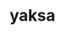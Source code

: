 ---
title: "yaksa"
layout: cache
categories: [package, develop]
meta: {"compilers": ["apple-clang@16.0.0", "gcc@11.4.0", "gcc@12.3.0", "gcc@12.4.0", "gcc@7.3.1", "gcc@7.5.0", "gcc@9.4.0"], "num_specs": 187, "num_specs_by_stack": {"aws-isc": 1, "aws-isc-aarch64": 1, "aws-pcluster-neoverse_v1": 11, "build_systems": 11, "e4s": 50, "e4s-neoverse-v2": 40, "e4s-neoverse_v1": 10, "e4s-power": 4, "e4s-rocm-external": 20, "hep": 30, "ml-darwin-aarch64-mps": 18, "root": 187, "tutorial": 21}, "oss": ["amzn2", "sequoia", "ubuntu18.04", "ubuntu20.04", "ubuntu22.04"], "platforms": ["darwin", "linux"], "stacks": ["aws-isc", "aws-isc-aarch64", "aws-pcluster-neoverse_v1", "build_systems", "e4s", "e4s-neoverse-v2", "e4s-neoverse_v1", "e4s-power", "e4s-rocm-external", "hep", "ml-darwin-aarch64-mps", "root", "tutorial"], "targets": ["aarch64", "neoverse_v1", "neoverse_v2", "ppc64le", "x86_64_v3"], "versions": ["0.3"]}
spec_details: [{"compiler": "gcc@11.4.0", "hash": "23xoz2rzngoyaoqnwglyh5alppqa7hkn", "os": "ubuntu22.04", "platform": "linux", "size": "-", "stacks": ["e4s-neoverse-v2", "root"], "target": "neoverse_v2", "variants": ["build_system=autotools", "~cuda", "~level_zero", "~rocm"], "versions": ["0.3"]}, {"compiler": "gcc@11.4.0", "hash": "25gwig2qhi4aedphosps5oh33t44kjfa", "os": "ubuntu22.04", "platform": "linux", "size": "-", "stacks": ["hep", "root"], "target": "x86_64_v3", "variants": ["build_system=autotools", "~cuda", "~level_zero", "~rocm"], "versions": ["0.3"]}, {"compiler": "gcc@11.4.0", "hash": "2a4dlp7rzvclhi3zwxt2np6bjj6vgzdl", "os": "ubuntu22.04", "platform": "linux", "size": "-", "stacks": ["e4s", "root"], "target": "x86_64_v3", "variants": ["build_system=autotools", "~cuda", "~level_zero", "~rocm"], "versions": ["0.3"]}, {"compiler": "gcc@11.4.0", "hash": "2ds77cagdbln43sjdoor47373jy5nsly", "os": "ubuntu22.04", "platform": "linux", "size": "-", "stacks": ["hep", "root"], "target": "x86_64_v3", "variants": ["build_system=autotools", "~cuda", "~level_zero", "~rocm"], "versions": ["0.3"]}, {"compiler": "gcc@11.4.0", "hash": "2wjqqy5uxh4mo77c4tfgx6ac5ikeonou", "os": "ubuntu22.04", "platform": "linux", "size": "-", "stacks": ["e4s", "root"], "target": "x86_64_v3", "variants": ["build_system=autotools", "~cuda", "~level_zero", "~rocm"], "versions": ["0.3"]}, {"compiler": "gcc@12.3.0", "hash": "2xbpy47u4z24xzjwlyqrpj5zfkoy2da4", "os": "ubuntu22.04", "platform": "linux", "size": "-", "stacks": ["root", "tutorial"], "target": "x86_64_v3", "variants": ["build_system=autotools", "~cuda", "~level_zero", "~rocm"], "versions": ["0.3"]}, {"compiler": "gcc@11.4.0", "hash": "37e3zxclxefjgv2tpejoxeiwnczpwmpu", "os": "ubuntu22.04", "platform": "linux", "size": "-", "stacks": ["e4s", "root"], "target": "x86_64_v3", "variants": ["build_system=autotools", "~cuda", "~level_zero", "~rocm"], "versions": ["0.3"]}, {"compiler": "gcc@11.4.0", "hash": "3a4pswyrwtg56oisldh3aq7tgzdrrdc6", "os": "ubuntu22.04", "platform": "linux", "size": "-", "stacks": ["e4s-neoverse-v2", "root"], "target": "neoverse_v2", "variants": ["build_system=autotools", "~cuda", "~level_zero", "~rocm"], "versions": ["0.3"]}, {"compiler": "gcc@11.4.0", "hash": "3gndxxrzrhh22r4r24husg7jnhcdeaim", "os": "ubuntu22.04", "platform": "linux", "size": "-", "stacks": ["e4s-neoverse-v2", "root"], "target": "neoverse_v2", "variants": ["build_system=autotools", "~cuda", "~level_zero", "~rocm"], "versions": ["0.3"]}, {"compiler": "gcc@12.3.0", "hash": "3l3y4z7idhakdzjid74a2kd777k42qh3", "os": "ubuntu22.04", "platform": "linux", "size": "-", "stacks": ["root", "tutorial"], "target": "x86_64_v3", "variants": ["build_system=autotools", "~cuda", "~level_zero", "~rocm"], "versions": ["0.3"]}, {"compiler": "gcc@11.4.0", "hash": "432n7dciikac4rrlnr6hxcmxueypukaj", "os": "ubuntu22.04", "platform": "linux", "size": "-", "stacks": ["e4s", "root"], "target": "x86_64_v3", "variants": ["build_system=autotools", "~cuda", "~level_zero", "~rocm"], "versions": ["0.3"]}, {"compiler": "gcc@11.4.0", "hash": "4aupnrp77bfqjd22ktxmhw57jgezjqv6", "os": "ubuntu22.04", "platform": "linux", "size": "-", "stacks": ["e4s", "root"], "target": "x86_64_v3", "variants": ["build_system=autotools", "~cuda", "~level_zero", "~rocm"], "versions": ["0.3"]}, {"compiler": "gcc@11.4.0", "hash": "4b5xlx2aavbbmy2ccd73gkhgd2zegail", "os": "ubuntu22.04", "platform": "linux", "size": "-", "stacks": ["e4s", "e4s-rocm-external", "root"], "target": "x86_64_v3", "variants": ["build_system=autotools", "~cuda", "~level_zero", "~rocm"], "versions": ["0.3"]}, {"compiler": "gcc@11.4.0", "hash": "4cmfif3krk65je7cczkqeybvbilgc5zu", "os": "ubuntu22.04", "platform": "linux", "size": "-", "stacks": ["e4s-neoverse_v1", "root"], "target": "neoverse_v1", "variants": ["build_system=autotools", "~cuda", "~level_zero", "~rocm"], "versions": ["0.3"]}, {"compiler": "gcc@11.4.0", "hash": "4evagf5xem4ljrs7ftbjp7ee7y5jxf3h", "os": "ubuntu22.04", "platform": "linux", "size": "-", "stacks": ["hep", "root"], "target": "x86_64_v3", "variants": ["build_system=autotools", "~cuda", "~level_zero", "~rocm"], "versions": ["0.3"]}, {"compiler": "gcc@12.3.0", "hash": "4hltqyqbbhzwykpxrpvs2h2i2vtmhn24", "os": "ubuntu22.04", "platform": "linux", "size": "-", "stacks": ["root", "tutorial"], "target": "x86_64_v3", "variants": ["build_system=autotools", "~cuda", "~level_zero", "~rocm"], "versions": ["0.3"]}, {"compiler": "gcc@11.4.0", "hash": "4l6hcpnritu7gnykcaaxbv6swvrmcdlr", "os": "ubuntu22.04", "platform": "linux", "size": "-", "stacks": ["hep", "root"], "target": "x86_64_v3", "variants": ["build_system=autotools", "~cuda", "~level_zero", "~rocm"], "versions": ["0.3"]}, {"compiler": "gcc@9.4.0", "hash": "4l7lj6sr3gs36uh5sxmvj2ycflhixe57", "os": "ubuntu20.04", "platform": "linux", "size": "-", "stacks": ["e4s-power", "root"], "target": "ppc64le", "variants": ["build_system=autotools", "~cuda", "~level_zero", "~rocm"], "versions": ["0.3"]}, {"compiler": "gcc@9.4.0", "hash": "5e6vo6dgds5ycvezsbvpnwew5p7ryesv", "os": "ubuntu20.04", "platform": "linux", "size": "-", "stacks": ["e4s-power", "root"], "target": "ppc64le", "variants": ["build_system=autotools", "~cuda", "~level_zero", "~rocm"], "versions": ["0.3"]}, {"compiler": "apple-clang@16.0.0", "hash": "5iauaiqep7rkk7nggzt4mqnx5cf4oue6", "os": "sequoia", "platform": "darwin", "size": "-", "stacks": ["ml-darwin-aarch64-mps", "root"], "target": "aarch64", "variants": ["build_system=autotools", "~cuda", "~level_zero", "~rocm"], "versions": ["0.3"]}, {"compiler": "gcc@11.4.0", "hash": "5oimtawb5mgxumoitkfeyuskfjj6kel6", "os": "ubuntu22.04", "platform": "linux", "size": "-", "stacks": ["hep", "root"], "target": "x86_64_v3", "variants": ["build_system=autotools", "~cuda", "~level_zero", "~rocm"], "versions": ["0.3"]}, {"compiler": "gcc@11.4.0", "hash": "5tjbaszf52ealxu3sklxxgvqmerpk3j4", "os": "ubuntu22.04", "platform": "linux", "size": "-", "stacks": ["e4s-neoverse-v2", "root"], "target": "neoverse_v2", "variants": ["build_system=autotools", "~cuda", "~level_zero", "~rocm"], "versions": ["0.3"]}, {"compiler": "gcc@11.4.0", "hash": "5uits2uc44vyjo7x6fsklafqoifxhwtp", "os": "ubuntu22.04", "platform": "linux", "size": "-", "stacks": ["e4s", "root"], "target": "x86_64_v3", "variants": ["build_system=autotools", "~cuda", "~level_zero", "~rocm"], "versions": ["0.3"]}, {"compiler": "gcc@11.4.0", "hash": "5z3bflcy52ywe4i2in6vbu7qnugyizja", "os": "ubuntu22.04", "platform": "linux", "size": "-", "stacks": ["e4s", "e4s-rocm-external", "root"], "target": "x86_64_v3", "variants": ["build_system=autotools", "~cuda", "~level_zero", "~rocm"], "versions": ["0.3"]}, {"compiler": "gcc@11.4.0", "hash": "673nwf2nrjqv3nloljolmikdqqn56jfb", "os": "ubuntu22.04", "platform": "linux", "size": "-", "stacks": ["hep", "root"], "target": "x86_64_v3", "variants": ["build_system=autotools", "~cuda", "~level_zero", "~rocm"], "versions": ["0.3"]}, {"compiler": "gcc@11.4.0", "hash": "6k6jyvid2rqfl7xd3a5szzrljksygohm", "os": "ubuntu22.04", "platform": "linux", "size": "-", "stacks": ["e4s", "root"], "target": "x86_64_v3", "variants": ["build_system=autotools", "~cuda", "~level_zero", "~rocm"], "versions": ["0.3"]}, {"compiler": "apple-clang@16.0.0", "hash": "6ktw6hrvsx2tnm4mgcloxfhvdvybkfdv", "os": "sequoia", "platform": "darwin", "size": "-", "stacks": ["ml-darwin-aarch64-mps", "root"], "target": "aarch64", "variants": ["build_system=autotools", "~cuda", "~level_zero", "~rocm"], "versions": ["0.3"]}, {"compiler": "gcc@11.4.0", "hash": "6mwz7splq747myi5oplly3xegvrz52am", "os": "ubuntu22.04", "platform": "linux", "size": "-", "stacks": ["hep", "root"], "target": "x86_64_v3", "variants": ["build_system=autotools", "~cuda", "~level_zero", "~rocm"], "versions": ["0.3"]}, {"compiler": "gcc@11.4.0", "hash": "6zx3i6nz7m37yi6qgaww4zlsonbwttno", "os": "ubuntu22.04", "platform": "linux", "size": "-", "stacks": ["e4s-neoverse-v2", "root"], "target": "neoverse_v2", "variants": ["build_system=autotools", "~cuda", "~level_zero", "~rocm"], "versions": ["0.3"]}, {"compiler": "gcc@11.4.0", "hash": "7cxtxbppw3n3ukwwhzyqco6es3mbrsiz", "os": "ubuntu22.04", "platform": "linux", "size": "-", "stacks": ["e4s", "e4s-rocm-external", "root", "tutorial"], "target": "x86_64_v3", "variants": ["build_system=autotools", "~cuda", "~level_zero", "~rocm"], "versions": ["0.3"]}, {"compiler": "gcc@7.5.0", "hash": "7kvhzzgr2nhxpxldgms5hidcy2vzg75o", "os": "ubuntu18.04", "platform": "linux", "size": "-", "stacks": ["build_systems", "root"], "target": "x86_64_v3", "variants": ["build_system=autotools", "~cuda", "~level_zero", "~rocm"], "versions": ["0.3"]}, {"compiler": "gcc@11.4.0", "hash": "7lm6asrhy5v2ym3fum6i5pbbqyzmp2vd", "os": "ubuntu22.04", "platform": "linux", "size": "-", "stacks": ["e4s", "root"], "target": "x86_64_v3", "variants": ["build_system=autotools", "~cuda", "~level_zero", "~rocm"], "versions": ["0.3"]}, {"compiler": "gcc@11.4.0", "hash": "7qqigl76q5xfeewaag3rrzg32w45jhjn", "os": "ubuntu22.04", "platform": "linux", "size": "-", "stacks": ["e4s", "root"], "target": "x86_64_v3", "variants": ["build_system=autotools", "~cuda", "~level_zero", "~rocm"], "versions": ["0.3"]}, {"compiler": "gcc@11.4.0", "hash": "7rwkuphb7d72mpgjjzawok6h4xqntyly", "os": "ubuntu22.04", "platform": "linux", "size": "-", "stacks": ["e4s-neoverse-v2", "root"], "target": "neoverse_v2", "variants": ["build_system=autotools", "~cuda", "~level_zero", "~rocm"], "versions": ["0.3"]}, {"compiler": "gcc@7.5.0", "hash": "7ubktfifeh45fx4ejhaare5xyz6brzf7", "os": "ubuntu18.04", "platform": "linux", "size": "-", "stacks": ["build_systems", "root"], "target": "x86_64_v3", "variants": ["build_system=autotools", "~cuda", "~level_zero", "~rocm"], "versions": ["0.3"]}, {"compiler": "gcc@11.4.0", "hash": "7z7dabse22zbjxftqbxu4c2diqq6blbf", "os": "ubuntu22.04", "platform": "linux", "size": "-", "stacks": ["hep", "root"], "target": "x86_64_v3", "variants": ["build_system=autotools", "~cuda", "~level_zero", "~rocm"], "versions": ["0.3"]}, {"compiler": "gcc@11.4.0", "hash": "a5aaljzkawozct4vobfnf6zq7m7cu46i", "os": "ubuntu22.04", "platform": "linux", "size": "-", "stacks": ["e4s", "root"], "target": "x86_64_v3", "variants": ["build_system=autotools", "~cuda", "~level_zero", "~rocm"], "versions": ["0.3"]}, {"compiler": "gcc@11.4.0", "hash": "abtuqiycl24ir33vtewkdiulkynxor5i", "os": "ubuntu22.04", "platform": "linux", "size": "-", "stacks": ["hep", "root"], "target": "x86_64_v3", "variants": ["build_system=autotools", "~cuda", "~level_zero", "~rocm"], "versions": ["0.3"]}, {"compiler": "apple-clang@16.0.0", "hash": "aekkpyo6cte5nisfijuil5iaefusn2qa", "os": "sequoia", "platform": "darwin", "size": "-", "stacks": ["ml-darwin-aarch64-mps", "root"], "target": "aarch64", "variants": ["build_system=autotools", "~cuda", "~level_zero", "~rocm"], "versions": ["0.3"]}, {"compiler": "gcc@11.4.0", "hash": "anbzzmypkmgbhihtcxebealixzdp6rio", "os": "ubuntu22.04", "platform": "linux", "size": "-", "stacks": ["e4s", "root"], "target": "x86_64_v3", "variants": ["build_system=autotools", "~cuda", "~level_zero", "~rocm"], "versions": ["0.3"]}, {"compiler": "gcc@11.4.0", "hash": "bd6oz7lxxnkxp7vqvmsezucwku36vzha", "os": "ubuntu22.04", "platform": "linux", "size": "-", "stacks": ["hep", "root"], "target": "x86_64_v3", "variants": ["build_system=autotools", "~cuda", "~level_zero", "~rocm"], "versions": ["0.3"]}, {"compiler": "gcc@7.5.0", "hash": "biowh6vi4qjmgcp3ablkjoxsfgx353aq", "os": "ubuntu18.04", "platform": "linux", "size": "-", "stacks": ["build_systems", "root"], "target": "x86_64_v3", "variants": ["build_system=autotools", "~cuda", "~level_zero", "~rocm"], "versions": ["0.3"]}, {"compiler": "gcc@11.4.0", "hash": "bisncmrkh2nqpo6fxzdubvudd3foyrpo", "os": "ubuntu22.04", "platform": "linux", "size": "-", "stacks": ["e4s", "e4s-rocm-external", "root", "tutorial"], "target": "x86_64_v3", "variants": ["build_system=autotools", "~cuda", "~level_zero", "~rocm"], "versions": ["0.3"]}, {"compiler": "gcc@11.4.0", "hash": "bkqb7kvqwoyiqfk6cwu6zxmjc44kaypf", "os": "ubuntu22.04", "platform": "linux", "size": "-", "stacks": ["e4s", "root"], "target": "x86_64_v3", "variants": ["build_system=autotools", "~cuda", "~level_zero", "~rocm"], "versions": ["0.3"]}, {"compiler": "gcc@11.4.0", "hash": "c57yn4h57b4dttlfojmazn5rc5vbxd7m", "os": "ubuntu22.04", "platform": "linux", "size": "-", "stacks": ["e4s", "root"], "target": "x86_64_v3", "variants": ["build_system=autotools", "~cuda", "~level_zero", "~rocm"], "versions": ["0.3"]}, {"compiler": "gcc@11.4.0", "hash": "cemn6ktrm3rwyqkduw6nlgcoe3q2idfh", "os": "ubuntu22.04", "platform": "linux", "size": "-", "stacks": ["e4s-neoverse-v2", "root"], "target": "neoverse_v2", "variants": ["build_system=autotools", "~cuda", "~level_zero", "~rocm"], "versions": ["0.3"]}, {"compiler": "gcc@9.4.0", "hash": "ckz7dulj7cywvxuixfhccp22jtcibnzq", "os": "ubuntu20.04", "platform": "linux", "size": "-", "stacks": ["e4s-power", "root"], "target": "ppc64le", "variants": ["build_system=autotools", "~cuda", "~level_zero", "~rocm"], "versions": ["0.3"]}, {"compiler": "gcc@11.4.0", "hash": "cv5i2inelq2usfzkjbnbk3coen6jho6a", "os": "ubuntu22.04", "platform": "linux", "size": "-", "stacks": ["e4s", "e4s-rocm-external", "root"], "target": "x86_64_v3", "variants": ["build_system=autotools", "~cuda", "~level_zero", "~rocm"], "versions": ["0.3"]}, {"compiler": "apple-clang@16.0.0", "hash": "cwkz4lqzlw5g3u3r47dd46lhb7e2vwag", "os": "sequoia", "platform": "darwin", "size": "-", "stacks": ["ml-darwin-aarch64-mps", "root"], "target": "aarch64", "variants": ["build_system=autotools", "~cuda", "~level_zero", "~rocm"], "versions": ["0.3"]}, {"compiler": "gcc@11.4.0", "hash": "d4omtymb5c3nudh3eugjwzk7emmy2o4a", "os": "ubuntu22.04", "platform": "linux", "size": "-", "stacks": ["e4s", "e4s-rocm-external", "root"], "target": "x86_64_v3", "variants": ["build_system=autotools", "~cuda", "~level_zero", "~rocm"], "versions": ["0.3"]}, {"compiler": "gcc@11.4.0", "hash": "dexg3wccrwtz7oieziv4oc36imr7e62s", "os": "ubuntu22.04", "platform": "linux", "size": "-", "stacks": ["e4s-neoverse-v2", "root"], "target": "neoverse_v2", "variants": ["build_system=autotools", "~cuda", "~level_zero", "~rocm"], "versions": ["0.3"]}, {"compiler": "gcc@11.4.0", "hash": "dgjdfwc44koqkhhvrsmxqjba76wa35hy", "os": "ubuntu22.04", "platform": "linux", "size": "-", "stacks": ["e4s-neoverse-v2", "root"], "target": "neoverse_v2", "variants": ["build_system=autotools", "~cuda", "~level_zero", "~rocm"], "versions": ["0.3"]}, {"compiler": "gcc@11.4.0", "hash": "doqng4iniv5lo4clbyeiwhgesfso3oee", "os": "ubuntu22.04", "platform": "linux", "size": "-", "stacks": ["hep", "root"], "target": "x86_64_v3", "variants": ["build_system=autotools", "~cuda", "~level_zero", "~rocm"], "versions": ["0.3"]}, {"compiler": "gcc@11.4.0", "hash": "dwscl4qq3wcc2pvycgvnghi3vj4tme3e", "os": "ubuntu22.04", "platform": "linux", "size": "-", "stacks": ["e4s-neoverse-v2", "root"], "target": "neoverse_v2", "variants": ["build_system=autotools", "~cuda", "~level_zero", "~rocm"], "versions": ["0.3"]}, {"compiler": "gcc@11.4.0", "hash": "e7krplnvkfxzqon3rtbv2jvsa5l2k7al", "os": "ubuntu22.04", "platform": "linux", "size": "-", "stacks": ["e4s", "root"], "target": "x86_64_v3", "variants": ["build_system=autotools", "~cuda", "~level_zero", "~rocm"], "versions": ["0.3"]}, {"compiler": "apple-clang@16.0.0", "hash": "ednu3qqjl2kusj7eloxaa4lqugmemtqt", "os": "sequoia", "platform": "darwin", "size": "-", "stacks": ["ml-darwin-aarch64-mps", "root"], "target": "aarch64", "variants": ["build_system=autotools", "~cuda", "~level_zero", "~rocm"], "versions": ["0.3"]}, {"compiler": "apple-clang@16.0.0", "hash": "ejhtm5icnk3ql5sn6pvt2fyemjecbn55", "os": "sequoia", "platform": "darwin", "size": "-", "stacks": ["ml-darwin-aarch64-mps", "root"], "target": "aarch64", "variants": ["build_system=autotools", "~cuda", "~level_zero", "~rocm"], "versions": ["0.3"]}, {"compiler": "gcc@11.4.0", "hash": "enzabuxhxdiomrq53e44erf7snq46rnf", "os": "ubuntu22.04", "platform": "linux", "size": "-", "stacks": ["e4s-neoverse-v2", "root"], "target": "neoverse_v2", "variants": ["build_system=autotools", "~cuda", "~level_zero", "~rocm"], "versions": ["0.3"]}, {"compiler": "gcc@11.4.0", "hash": "ex3q6c6val5sebtgidtvq7ilvixrdi2e", "os": "ubuntu22.04", "platform": "linux", "size": "-", "stacks": ["e4s", "root"], "target": "x86_64_v3", "variants": ["build_system=autotools", "~cuda", "~level_zero", "~rocm"], "versions": ["0.3"]}, {"compiler": "gcc@11.4.0", "hash": "f36432dg6uptazaeogrjww3ymjp5fe7d", "os": "ubuntu22.04", "platform": "linux", "size": "-", "stacks": ["e4s-neoverse-v2", "root"], "target": "neoverse_v2", "variants": ["build_system=autotools", "~cuda", "~level_zero", "~rocm"], "versions": ["0.3"]}, {"compiler": "gcc@11.4.0", "hash": "f66g5vhl4l5l24jaeymy65o7dnvize5j", "os": "ubuntu22.04", "platform": "linux", "size": "-", "stacks": ["e4s-neoverse_v1", "root"], "target": "neoverse_v1", "variants": ["build_system=autotools", "~cuda", "~level_zero", "~rocm"], "versions": ["0.3"]}, {"compiler": "gcc@12.4.0", "hash": "fe6qrns5ef27kgyjtoh6ozlwuzdrkpyq", "os": "amzn2", "platform": "linux", "size": "-", "stacks": ["aws-pcluster-neoverse_v1", "root"], "target": "neoverse_v1", "variants": ["build_system=autotools", "~cuda", "~level_zero", "~rocm"], "versions": ["0.3"]}, {"compiler": "gcc@11.4.0", "hash": "fh3rb7cslamnvgfyxlgdwxtrqzwqcnqe", "os": "ubuntu22.04", "platform": "linux", "size": "-", "stacks": ["e4s-neoverse-v2", "root"], "target": "neoverse_v2", "variants": ["build_system=autotools", "~cuda", "~level_zero", "~rocm"], "versions": ["0.3"]}, {"compiler": "gcc@11.4.0", "hash": "gkghulxjzp3azuyzl7tvncy2fqowzhvv", "os": "ubuntu22.04", "platform": "linux", "size": "-", "stacks": ["hep", "root"], "target": "x86_64_v3", "variants": ["build_system=autotools", "~cuda", "~level_zero", "~rocm"], "versions": ["0.3"]}, {"compiler": "gcc@12.4.0", "hash": "gxk6z6xovfqukdzmxelrano42626cen2", "os": "amzn2", "platform": "linux", "size": "-", "stacks": ["aws-pcluster-neoverse_v1", "root"], "target": "neoverse_v1", "variants": ["build_system=autotools", "~cuda", "~level_zero", "~rocm"], "versions": ["0.3"]}, {"compiler": "gcc@11.4.0", "hash": "gzek3qjmbo75s2woiilzj2bzy5kenloz", "os": "ubuntu22.04", "platform": "linux", "size": "-", "stacks": ["e4s", "root"], "target": "x86_64_v3", "variants": ["build_system=autotools", "~cuda", "~level_zero", "~rocm"], "versions": ["0.3"]}, {"compiler": "gcc@11.4.0", "hash": "h3xxlmjlydgwocowg224vg5rzwasftx3", "os": "ubuntu22.04", "platform": "linux", "size": "-", "stacks": ["e4s", "root"], "target": "x86_64_v3", "variants": ["build_system=autotools", "~cuda", "~level_zero", "~rocm"], "versions": ["0.3"]}, {"compiler": "apple-clang@16.0.0", "hash": "ha3vq235ox2gfvv5rqy6wmv7e4eh773p", "os": "sequoia", "platform": "darwin", "size": "-", "stacks": ["ml-darwin-aarch64-mps", "root"], "target": "aarch64", "variants": ["build_system=autotools", "~cuda", "~level_zero", "~rocm"], "versions": ["0.3"]}, {"compiler": "gcc@12.3.0", "hash": "hdkxnlbcu2qij7lwffzyeviuovoxlhu5", "os": "ubuntu22.04", "platform": "linux", "size": "-", "stacks": ["root", "tutorial"], "target": "x86_64_v3", "variants": ["build_system=autotools", "~cuda", "~level_zero", "~rocm"], "versions": ["0.3"]}, {"compiler": "gcc@11.4.0", "hash": "hg3s3a4allio6377tnmyrygc27exwecz", "os": "ubuntu22.04", "platform": "linux", "size": "-", "stacks": ["e4s-neoverse-v2", "root"], "target": "neoverse_v2", "variants": ["build_system=autotools", "~cuda", "~level_zero", "~rocm"], "versions": ["0.3"]}, {"compiler": "gcc@12.4.0", "hash": "hlz4s6bwwk7tfvavp4b6tefpmqyzuxrd", "os": "amzn2", "platform": "linux", "size": "-", "stacks": ["aws-pcluster-neoverse_v1", "root"], "target": "neoverse_v1", "variants": ["build_system=autotools", "~cuda", "~level_zero", "~rocm"], "versions": ["0.3"]}, {"compiler": "gcc@11.4.0", "hash": "hmrxxlrewszdrbx3guzqszjyeo4tzyrs", "os": "ubuntu22.04", "platform": "linux", "size": "-", "stacks": ["e4s-neoverse-v2", "root"], "target": "neoverse_v2", "variants": ["build_system=autotools", "~cuda", "~level_zero", "~rocm"], "versions": ["0.3"]}, {"compiler": "gcc@11.4.0", "hash": "hn26vsiol4hvbnjmnofvjb5vt6zpv7lf", "os": "ubuntu22.04", "platform": "linux", "size": "-", "stacks": ["e4s-neoverse-v2", "root"], "target": "neoverse_v2", "variants": ["build_system=autotools", "~cuda", "~level_zero", "~rocm"], "versions": ["0.3"]}, {"compiler": "gcc@11.4.0", "hash": "hwsphjclypqhlykdj36j7zh65sooxisd", "os": "ubuntu22.04", "platform": "linux", "size": "-", "stacks": ["hep", "root"], "target": "x86_64_v3", "variants": ["build_system=autotools", "~cuda", "~level_zero", "~rocm"], "versions": ["0.3"]}, {"compiler": "gcc@7.5.0", "hash": "ih3fsph3dzotqvuuxjcl7pgvlcrc7eax", "os": "ubuntu18.04", "platform": "linux", "size": "-", "stacks": ["build_systems", "root"], "target": "x86_64_v3", "variants": ["build_system=autotools", "~cuda", "~level_zero", "~rocm"], "versions": ["0.3"]}, {"compiler": "gcc@11.4.0", "hash": "iiwjcf4dfbxbjkpybdpob4pklhup6fnh", "os": "ubuntu22.04", "platform": "linux", "size": "-", "stacks": ["e4s", "e4s-rocm-external", "root", "tutorial"], "target": "x86_64_v3", "variants": ["build_system=autotools", "~cuda", "~level_zero", "~rocm"], "versions": ["0.3"]}, {"compiler": "gcc@12.3.0", "hash": "ijgjumra3x2badrxy44e3d2ya2qv5nor", "os": "ubuntu22.04", "platform": "linux", "size": "-", "stacks": ["root", "tutorial"], "target": "x86_64_v3", "variants": ["build_system=autotools", "~cuda", "~level_zero", "~rocm"], "versions": ["0.3"]}, {"compiler": "gcc@11.4.0", "hash": "j3acgqkblikvkoldvr75oz4emzuletl3", "os": "ubuntu22.04", "platform": "linux", "size": "-", "stacks": ["e4s-neoverse-v2", "root"], "target": "neoverse_v2", "variants": ["build_system=autotools", "~cuda", "~level_zero", "~rocm"], "versions": ["0.3"]}, {"compiler": "gcc@12.4.0", "hash": "j5ywjj3tmgkozgbczistxp5elmbzidqp", "os": "amzn2", "platform": "linux", "size": "-", "stacks": ["aws-pcluster-neoverse_v1", "root"], "target": "neoverse_v1", "variants": ["build_system=autotools", "~cuda", "~level_zero", "~rocm"], "versions": ["0.3"]}, {"compiler": "gcc@11.4.0", "hash": "jaw63ghlrj4y4brbdoj7awagrkdhmanh", "os": "ubuntu22.04", "platform": "linux", "size": "-", "stacks": ["e4s", "e4s-rocm-external", "root", "tutorial"], "target": "x86_64_v3", "variants": ["build_system=autotools", "~cuda", "~level_zero", "~rocm"], "versions": ["0.3"]}, {"compiler": "gcc@11.4.0", "hash": "jbob3fc4mhhcunlpd46dgu6mwhzo2zja", "os": "ubuntu22.04", "platform": "linux", "size": "-", "stacks": ["e4s-neoverse-v2", "root"], "target": "neoverse_v2", "variants": ["build_system=autotools", "~cuda", "~level_zero", "~rocm"], "versions": ["0.3"]}, {"compiler": "apple-clang@16.0.0", "hash": "jgdeodbwcdi45y2ug3swtpbx246sumqe", "os": "sequoia", "platform": "darwin", "size": "-", "stacks": ["ml-darwin-aarch64-mps", "root"], "target": "aarch64", "variants": ["build_system=autotools", "~cuda", "~level_zero", "~rocm"], "versions": ["0.3"]}, {"compiler": "gcc@12.3.0", "hash": "jicdnpchl6bbotzqxlcujb2pcwaexkyb", "os": "ubuntu22.04", "platform": "linux", "size": "-", "stacks": ["root", "tutorial"], "target": "x86_64_v3", "variants": ["build_system=autotools", "~cuda", "~level_zero", "~rocm"], "versions": ["0.3"]}, {"compiler": "gcc@11.4.0", "hash": "jivok3c4e7txxvyidwwyqnfbvqng5yhx", "os": "ubuntu22.04", "platform": "linux", "size": "-", "stacks": ["hep", "root"], "target": "x86_64_v3", "variants": ["build_system=autotools", "~cuda", "~level_zero", "~rocm"], "versions": ["0.3"]}, {"compiler": "gcc@11.4.0", "hash": "jjjnba3i3ix5fpgjwbmj7wrnsv76szjp", "os": "ubuntu22.04", "platform": "linux", "size": "-", "stacks": ["hep", "root"], "target": "x86_64_v3", "variants": ["build_system=autotools", "~cuda", "~level_zero", "~rocm"], "versions": ["0.3"]}, {"compiler": "gcc@9.4.0", "hash": "jrphi3oxdpj43fopoadrq3wpgqicm4bn", "os": "ubuntu20.04", "platform": "linux", "size": "-", "stacks": ["e4s-power", "root"], "target": "ppc64le", "variants": ["build_system=autotools", "~cuda", "~level_zero", "~rocm"], "versions": ["0.3"]}, {"compiler": "gcc@7.3.1", "hash": "jtih2ltjrgawrshtybkthht3witmpe6z", "os": "amzn2", "platform": "linux", "size": "-", "stacks": ["aws-isc-aarch64", "root"], "target": "aarch64", "variants": ["build_system=autotools", "~cuda", "~level_zero", "~rocm"], "versions": ["0.3"]}, {"compiler": "gcc@11.4.0", "hash": "jvrmdwoddc5k3uj5y4ok4kwfo7vgseap", "os": "ubuntu22.04", "platform": "linux", "size": "-", "stacks": ["e4s", "e4s-rocm-external", "root"], "target": "x86_64_v3", "variants": ["build_system=autotools", "~cuda", "~level_zero", "~rocm"], "versions": ["0.3"]}, {"compiler": "gcc@11.4.0", "hash": "jyw2alb73xs4tf523l4jy2eketw7b7nf", "os": "ubuntu22.04", "platform": "linux", "size": "-", "stacks": ["e4s", "root"], "target": "x86_64_v3", "variants": ["build_system=autotools", "~cuda", "~level_zero", "~rocm"], "versions": ["0.3"]}, {"compiler": "gcc@11.4.0", "hash": "k4c257qhb2jygmds4lcijyxtjke627fj", "os": "ubuntu22.04", "platform": "linux", "size": "-", "stacks": ["hep", "root"], "target": "x86_64_v3", "variants": ["build_system=autotools", "~cuda", "~level_zero", "~rocm"], "versions": ["0.3"]}, {"compiler": "gcc@11.4.0", "hash": "k5mbr7cm62ov5razahoti453m2f6qujm", "os": "ubuntu22.04", "platform": "linux", "size": "-", "stacks": ["e4s-neoverse-v2", "root"], "target": "neoverse_v2", "variants": ["build_system=autotools", "~cuda", "~level_zero", "~rocm"], "versions": ["0.3"]}, {"compiler": "gcc@11.4.0", "hash": "k73r2vahpybhzzfvrptvsvmhw5ufheuz", "os": "ubuntu22.04", "platform": "linux", "size": "-", "stacks": ["e4s-neoverse-v2", "root"], "target": "neoverse_v2", "variants": ["build_system=autotools", "~cuda", "~level_zero", "~rocm"], "versions": ["0.3"]}, {"compiler": "gcc@11.4.0", "hash": "kbcstipvakcx325qnfbmotzixgfib5xs", "os": "ubuntu22.04", "platform": "linux", "size": "-", "stacks": ["hep", "root"], "target": "x86_64_v3", "variants": ["build_system=autotools", "~cuda", "~level_zero", "~rocm"], "versions": ["0.3"]}, {"compiler": "gcc@11.4.0", "hash": "kdw26q6ia5dx5jftvpbtnuo3lvfvmb3d", "os": "ubuntu22.04", "platform": "linux", "size": "-", "stacks": ["e4s", "root"], "target": "x86_64_v3", "variants": ["build_system=autotools", "~cuda", "~level_zero", "~rocm"], "versions": ["0.3"]}, {"compiler": "gcc@11.4.0", "hash": "kihqs5inrwxxuqoewfdxudvhnktvewzu", "os": "ubuntu22.04", "platform": "linux", "size": "-", "stacks": ["e4s-neoverse_v1", "root"], "target": "neoverse_v1", "variants": ["build_system=autotools", "~cuda", "~level_zero", "~rocm"], "versions": ["0.3"]}, {"compiler": "gcc@11.4.0", "hash": "kk42fdhgx7dprybb2maxqqj3yynrzexj", "os": "ubuntu22.04", "platform": "linux", "size": "-", "stacks": ["e4s-neoverse_v1", "root"], "target": "neoverse_v1", "variants": ["build_system=autotools", "~cuda", "~level_zero", "~rocm"], "versions": ["0.3"]}, {"compiler": "gcc@12.3.0", "hash": "kmb7dnb2jakplcfc3wjjsuyzjkcbcilk", "os": "ubuntu22.04", "platform": "linux", "size": "-", "stacks": ["root", "tutorial"], "target": "x86_64_v3", "variants": ["build_system=autotools", "~cuda", "~level_zero", "~rocm"], "versions": ["0.3"]}, {"compiler": "gcc@12.4.0", "hash": "kruqedrlw7zrsa6iq677shvm4gixqkjm", "os": "amzn2", "platform": "linux", "size": "-", "stacks": ["aws-pcluster-neoverse_v1", "root"], "target": "neoverse_v1", "variants": ["build_system=autotools", "~cuda", "~level_zero", "~rocm"], "versions": ["0.3"]}, {"compiler": "gcc@11.4.0", "hash": "kvdf57omje6plem53fhaw35f2uuo4kyd", "os": "ubuntu22.04", "platform": "linux", "size": "-", "stacks": ["hep", "root"], "target": "x86_64_v3", "variants": ["build_system=autotools", "~cuda", "~level_zero", "~rocm"], "versions": ["0.3"]}, {"compiler": "gcc@11.4.0", "hash": "kxsm2epktgmftsdinffjv7vmhq6d3r5v", "os": "ubuntu22.04", "platform": "linux", "size": "-", "stacks": ["e4s", "e4s-rocm-external", "root"], "target": "x86_64_v3", "variants": ["build_system=autotools", "~cuda", "~level_zero", "~rocm"], "versions": ["0.3"]}, {"compiler": "gcc@11.4.0", "hash": "kxw7botf4nto7fzpiohd546bhk7c3w3g", "os": "ubuntu22.04", "platform": "linux", "size": "-", "stacks": ["e4s-neoverse_v1", "root"], "target": "neoverse_v1", "variants": ["build_system=autotools", "~cuda", "~level_zero", "~rocm"], "versions": ["0.3"]}, {"compiler": "gcc@11.4.0", "hash": "l2a5toveamoav3dwxmuwijt56cbj4dss", "os": "ubuntu22.04", "platform": "linux", "size": "-", "stacks": ["hep", "root"], "target": "x86_64_v3", "variants": ["build_system=autotools", "~cuda", "~level_zero", "~rocm"], "versions": ["0.3"]}, {"compiler": "gcc@11.4.0", "hash": "l56w6nuvqw2ha72vy3a7ab5gf3uwrhp2", "os": "ubuntu22.04", "platform": "linux", "size": "-", "stacks": ["e4s-neoverse_v1", "root"], "target": "neoverse_v1", "variants": ["build_system=autotools", "~cuda", "~level_zero", "~rocm"], "versions": ["0.3"]}, {"compiler": "gcc@11.4.0", "hash": "laorj7k46fcdg2x73vfseyfncwmotdob", "os": "ubuntu22.04", "platform": "linux", "size": "-", "stacks": ["hep", "root"], "target": "x86_64_v3", "variants": ["build_system=autotools", "~cuda", "~level_zero", "~rocm"], "versions": ["0.3"]}, {"compiler": "gcc@11.4.0", "hash": "ln4ygpxmelvgq2zqr437fkxyrp7ztrct", "os": "ubuntu22.04", "platform": "linux", "size": "-", "stacks": ["e4s", "root"], "target": "x86_64_v3", "variants": ["build_system=autotools", "~cuda", "~level_zero", "~rocm"], "versions": ["0.3"]}, {"compiler": "gcc@7.5.0", "hash": "loyx3enbiqrwjeldxyadmosrdpjmta57", "os": "ubuntu18.04", "platform": "linux", "size": "-", "stacks": ["build_systems", "root"], "target": "x86_64_v3", "variants": ["build_system=autotools", "~cuda", "~level_zero", "~rocm"], "versions": ["0.3"]}, {"compiler": "gcc@11.4.0", "hash": "lqddzccxo5lveut5i6qbft5cxolbe3d4", "os": "ubuntu22.04", "platform": "linux", "size": "-", "stacks": ["e4s-neoverse-v2", "root"], "target": "neoverse_v2", "variants": ["build_system=autotools", "~cuda", "~level_zero", "~rocm"], "versions": ["0.3"]}, {"compiler": "gcc@11.4.0", "hash": "lvuepuae34tip5oxv53aom2tnivlclys", "os": "ubuntu22.04", "platform": "linux", "size": "-", "stacks": ["e4s", "e4s-rocm-external", "root", "tutorial"], "target": "x86_64_v3", "variants": ["build_system=autotools", "~cuda", "~level_zero", "~rocm"], "versions": ["0.3"]}, {"compiler": "gcc@11.4.0", "hash": "m3pqog3yfcxdxncwgcmotcs33efdhb6q", "os": "ubuntu22.04", "platform": "linux", "size": "-", "stacks": ["e4s-neoverse_v1", "root"], "target": "neoverse_v1", "variants": ["build_system=autotools", "~cuda", "~level_zero", "~rocm"], "versions": ["0.3"]}, {"compiler": "gcc@11.4.0", "hash": "m3rhu2klik2wua7c45c3dh44k4y437tz", "os": "ubuntu22.04", "platform": "linux", "size": "-", "stacks": ["e4s", "e4s-rocm-external", "root", "tutorial"], "target": "x86_64_v3", "variants": ["build_system=autotools", "~cuda", "~level_zero", "~rocm"], "versions": ["0.3"]}, {"compiler": "gcc@11.4.0", "hash": "m7tioiyrd357nwue4abbbdizez2czo65", "os": "ubuntu22.04", "platform": "linux", "size": "-", "stacks": ["e4s", "e4s-rocm-external", "root"], "target": "x86_64_v3", "variants": ["build_system=autotools", "~cuda", "~level_zero", "~rocm"], "versions": ["0.3"]}, {"compiler": "gcc@11.4.0", "hash": "mnrq34f2zy6xvrama3acaecgtdgvg55e", "os": "ubuntu22.04", "platform": "linux", "size": "-", "stacks": ["e4s-neoverse-v2", "root"], "target": "neoverse_v2", "variants": ["build_system=autotools", "~cuda", "~level_zero", "~rocm"], "versions": ["0.3"]}, {"compiler": "gcc@11.4.0", "hash": "mprio67e4vhgvg7hqcl6yoawoghkzuhx", "os": "ubuntu22.04", "platform": "linux", "size": "-", "stacks": ["e4s-neoverse-v2", "root"], "target": "neoverse_v2", "variants": ["build_system=autotools", "~cuda", "~level_zero", "~rocm"], "versions": ["0.3"]}, {"compiler": "gcc@11.4.0", "hash": "ngufhokkufj5cditslnkhgjmd3rlboex", "os": "ubuntu22.04", "platform": "linux", "size": "-", "stacks": ["e4s", "root"], "target": "x86_64_v3", "variants": ["build_system=autotools", "~cuda", "~level_zero", "~rocm"], "versions": ["0.3"]}, {"compiler": "gcc@11.4.0", "hash": "nsfpxoxmrz2sd6f4uco4pjognniimzbt", "os": "ubuntu22.04", "platform": "linux", "size": "-", "stacks": ["e4s", "root"], "target": "x86_64_v3", "variants": ["build_system=autotools", "~cuda", "~level_zero", "~rocm"], "versions": ["0.3"]}, {"compiler": "gcc@11.4.0", "hash": "nu7ijnhc37giqjtwovocti3j6ljs3iam", "os": "ubuntu22.04", "platform": "linux", "size": "-", "stacks": ["e4s-neoverse-v2", "root"], "target": "neoverse_v2", "variants": ["build_system=autotools", "~cuda", "~level_zero", "~rocm"], "versions": ["0.3"]}, {"compiler": "apple-clang@16.0.0", "hash": "o2cjlozi5sje3ufz3llippom6l5wh7zu", "os": "sequoia", "platform": "darwin", "size": "-", "stacks": ["ml-darwin-aarch64-mps", "root"], "target": "aarch64", "variants": ["build_system=autotools", "~cuda", "~level_zero", "~rocm"], "versions": ["0.3"]}, {"compiler": "gcc@11.4.0", "hash": "o5l37mxe2dh56xj5m4fdluix6hucab6r", "os": "ubuntu22.04", "platform": "linux", "size": "-", "stacks": ["e4s", "root"], "target": "x86_64_v3", "variants": ["build_system=autotools", "~cuda", "~level_zero", "~rocm"], "versions": ["0.3"]}, {"compiler": "gcc@11.4.0", "hash": "o62atc62yljp36nsgcwroqyevzcypjbc", "os": "ubuntu22.04", "platform": "linux", "size": "-", "stacks": ["e4s-neoverse-v2", "root"], "target": "neoverse_v2", "variants": ["build_system=autotools", "~cuda", "~level_zero", "~rocm"], "versions": ["0.3"]}, {"compiler": "gcc@7.5.0", "hash": "oaky3saq7htcqy45geveflumbd2zt6lt", "os": "ubuntu18.04", "platform": "linux", "size": "-", "stacks": ["build_systems", "root"], "target": "x86_64_v3", "variants": ["build_system=autotools", "~cuda", "~level_zero", "~rocm"], "versions": ["0.3"]}, {"compiler": "gcc@11.4.0", "hash": "of7hwcj2nc52r6726queclpk3rypcn3j", "os": "ubuntu22.04", "platform": "linux", "size": "-", "stacks": ["e4s-neoverse-v2", "root"], "target": "neoverse_v2", "variants": ["build_system=autotools", "~cuda", "~level_zero", "~rocm"], "versions": ["0.3"]}, {"compiler": "apple-clang@16.0.0", "hash": "ow46wuw7hnwxvcevppgvtqhlsuucoo34", "os": "sequoia", "platform": "darwin", "size": "-", "stacks": ["ml-darwin-aarch64-mps", "root"], "target": "aarch64", "variants": ["build_system=autotools", "~cuda", "~level_zero", "~rocm"], "versions": ["0.3"]}, {"compiler": "gcc@11.4.0", "hash": "ozfm4kdbr2ls4bkvbxohci4q73uhkbev", "os": "ubuntu22.04", "platform": "linux", "size": "-", "stacks": ["e4s", "e4s-rocm-external", "root", "tutorial"], "target": "x86_64_v3", "variants": ["build_system=autotools", "~cuda", "~level_zero", "~rocm"], "versions": ["0.3"]}, {"compiler": "gcc@11.4.0", "hash": "ozjobfdq4oimebqf5ccagujuyiyqsifu", "os": "ubuntu22.04", "platform": "linux", "size": "-", "stacks": ["e4s-neoverse-v2", "root"], "target": "neoverse_v2", "variants": ["build_system=autotools", "~cuda", "~level_zero", "~rocm"], "versions": ["0.3"]}, {"compiler": "gcc@7.5.0", "hash": "p3qvclkpjyv3tdn3i6gcoc23zbjjybfa", "os": "ubuntu18.04", "platform": "linux", "size": "-", "stacks": ["build_systems", "root"], "target": "x86_64_v3", "variants": ["build_system=autotools", "~cuda", "~level_zero", "~rocm"], "versions": ["0.3"]}, {"compiler": "apple-clang@16.0.0", "hash": "p3ykedqngqktfutopw4lgwshmr3r3do6", "os": "sequoia", "platform": "darwin", "size": "-", "stacks": ["ml-darwin-aarch64-mps", "root"], "target": "aarch64", "variants": ["build_system=autotools", "~cuda", "~level_zero", "~rocm"], "versions": ["0.3"]}, {"compiler": "gcc@11.4.0", "hash": "p6cgzd25rcct7sl2oam3ive5gp5dk7up", "os": "ubuntu22.04", "platform": "linux", "size": "-", "stacks": ["e4s", "e4s-rocm-external", "root"], "target": "x86_64_v3", "variants": ["build_system=autotools", "~cuda", "~level_zero", "~rocm"], "versions": ["0.3"]}, {"compiler": "gcc@11.4.0", "hash": "p6zck3uil3xl2whzurm2p7gcaxebkif6", "os": "ubuntu22.04", "platform": "linux", "size": "-", "stacks": ["e4s-neoverse-v2", "root"], "target": "neoverse_v2", "variants": ["build_system=autotools", "~cuda", "~level_zero", "~rocm"], "versions": ["0.3"]}, {"compiler": "gcc@11.4.0", "hash": "p7reeb2w3oyi63mes4qvyloxbjsrzafl", "os": "ubuntu22.04", "platform": "linux", "size": "-", "stacks": ["hep", "root"], "target": "x86_64_v3", "variants": ["build_system=autotools", "~cuda", "~level_zero", "~rocm"], "versions": ["0.3"]}, {"compiler": "gcc@11.4.0", "hash": "pl6dp53ldvyjfezmt6r5jpzpsiamu3ru", "os": "ubuntu22.04", "platform": "linux", "size": "-", "stacks": ["hep", "root"], "target": "x86_64_v3", "variants": ["build_system=autotools", "~cuda", "~level_zero", "~rocm"], "versions": ["0.3"]}, {"compiler": "gcc@12.4.0", "hash": "pltpmmaf3k6nbpg7f5nst2a2bxpszy2m", "os": "amzn2", "platform": "linux", "size": "-", "stacks": ["aws-pcluster-neoverse_v1", "root"], "target": "neoverse_v1", "variants": ["build_system=autotools", "~cuda", "~level_zero", "~rocm"], "versions": ["0.3"]}, {"compiler": "gcc@7.5.0", "hash": "pmokphwvtge6o6oupt4db2ky75dy6jqz", "os": "ubuntu18.04", "platform": "linux", "size": "-", "stacks": ["build_systems", "root"], "target": "x86_64_v3", "variants": ["build_system=autotools", "~cuda", "~level_zero", "~rocm"], "versions": ["0.3"]}, {"compiler": "gcc@11.4.0", "hash": "pqo2gmtfs6jngxtiuqp3zu2xwrljougj", "os": "ubuntu22.04", "platform": "linux", "size": "-", "stacks": ["hep", "root"], "target": "x86_64_v3", "variants": ["build_system=autotools", "~cuda", "~level_zero", "~rocm"], "versions": ["0.3"]}, {"compiler": "gcc@11.4.0", "hash": "prrupqcbrfsapnmnf5qde34ybwja37jb", "os": "ubuntu22.04", "platform": "linux", "size": "-", "stacks": ["e4s-neoverse_v1", "root"], "target": "neoverse_v1", "variants": ["build_system=autotools", "~cuda", "~level_zero", "~rocm"], "versions": ["0.3"]}, {"compiler": "gcc@11.4.0", "hash": "pt5g54cj636pz2567bie5c2k4qnrvzng", "os": "ubuntu22.04", "platform": "linux", "size": "-", "stacks": ["hep", "root"], "target": "x86_64_v3", "variants": ["build_system=autotools", "~cuda", "~level_zero", "~rocm"], "versions": ["0.3"]}, {"compiler": "gcc@7.5.0", "hash": "pu63b3vbhwn7z3bl7nsd5h35ug2tekcc", "os": "ubuntu18.04", "platform": "linux", "size": "-", "stacks": ["build_systems", "root"], "target": "x86_64_v3", "variants": ["build_system=autotools", "~cuda", "~level_zero", "~rocm"], "versions": ["0.3"]}, {"compiler": "apple-clang@16.0.0", "hash": "pv4o2up4mdsfjiuiufx2phzpictjx6xm", "os": "sequoia", "platform": "darwin", "size": "-", "stacks": ["ml-darwin-aarch64-mps", "root"], "target": "aarch64", "variants": ["build_system=autotools", "~cuda", "~level_zero", "~rocm"], "versions": ["0.3"]}, {"compiler": "gcc@12.3.0", "hash": "q3daxb5dmf6viwflf7kwm7wsvti5q7pr", "os": "ubuntu22.04", "platform": "linux", "size": "-", "stacks": ["root", "tutorial"], "target": "x86_64_v3", "variants": ["build_system=autotools", "~cuda", "~level_zero", "~rocm"], "versions": ["0.3"]}, {"compiler": "gcc@11.4.0", "hash": "qjayr6hq46jmgoxrti4zgm74pclufzqf", "os": "ubuntu22.04", "platform": "linux", "size": "-", "stacks": ["e4s", "root"], "target": "x86_64_v3", "variants": ["build_system=autotools", "~cuda", "~level_zero", "~rocm"], "versions": ["0.3"]}, {"compiler": "gcc@11.4.0", "hash": "qmphukga4vw77bujh4ymtj536gc2aufa", "os": "ubuntu22.04", "platform": "linux", "size": "-", "stacks": ["e4s", "e4s-rocm-external", "root"], "target": "x86_64_v3", "variants": ["build_system=autotools", "~cuda", "~level_zero", "~rocm"], "versions": ["0.3"]}, {"compiler": "gcc@11.4.0", "hash": "qttltakebk27atq7qk2lg3crubjizfy7", "os": "ubuntu22.04", "platform": "linux", "size": "-", "stacks": ["e4s", "root"], "target": "x86_64_v3", "variants": ["build_system=autotools", "~cuda", "~level_zero", "~rocm"], "versions": ["0.3"]}, {"compiler": "gcc@11.4.0", "hash": "qumxgverl27p5vbj2ca4mnuf4qzlu7ms", "os": "ubuntu22.04", "platform": "linux", "size": "-", "stacks": ["hep", "root"], "target": "x86_64_v3", "variants": ["build_system=autotools", "~cuda", "~level_zero", "~rocm"], "versions": ["0.3"]}, {"compiler": "gcc@11.4.0", "hash": "r337nhcmbl4ehofbpfuetskhmhnubpkx", "os": "ubuntu22.04", "platform": "linux", "size": "-", "stacks": ["e4s-neoverse_v1", "root"], "target": "neoverse_v1", "variants": ["build_system=autotools", "~cuda", "~level_zero", "~rocm"], "versions": ["0.3"]}, {"compiler": "gcc@11.4.0", "hash": "rf73dbl5xiqaovq73x6krdmo6awosnuc", "os": "ubuntu22.04", "platform": "linux", "size": "-", "stacks": ["e4s-neoverse-v2", "root"], "target": "neoverse_v2", "variants": ["build_system=autotools", "~cuda", "~level_zero", "~rocm"], "versions": ["0.3"]}, {"compiler": "gcc@7.3.1", "hash": "rrrpmmc5svtmjkovo3egeppp4l456ql3", "os": "amzn2", "platform": "linux", "size": "-", "stacks": ["aws-isc", "root"], "target": "x86_64_v3", "variants": ["build_system=autotools", "~cuda", "~level_zero", "~rocm"], "versions": ["0.3"]}, {"compiler": "apple-clang@16.0.0", "hash": "rvonitcfi4eccbpehmnwkf5jo5hrczvx", "os": "sequoia", "platform": "darwin", "size": "-", "stacks": ["ml-darwin-aarch64-mps", "root"], "target": "aarch64", "variants": ["build_system=autotools", "~cuda", "~level_zero", "~rocm"], "versions": ["0.3"]}, {"compiler": "gcc@11.4.0", "hash": "rzbzfnzlrtqpiydrsw4ancpf74ixlhwu", "os": "ubuntu22.04", "platform": "linux", "size": "-", "stacks": ["e4s", "root"], "target": "x86_64_v3", "variants": ["build_system=autotools", "~cuda", "~level_zero", "~rocm"], "versions": ["0.3"]}, {"compiler": "gcc@12.4.0", "hash": "srbh7thz4s2otybkkfrvgisejf6fjovn", "os": "amzn2", "platform": "linux", "size": "-", "stacks": ["aws-pcluster-neoverse_v1", "root"], "target": "neoverse_v1", "variants": ["build_system=autotools", "~cuda", "~level_zero", "~rocm"], "versions": ["0.3"]}, {"compiler": "gcc@11.4.0", "hash": "sv6fkpj64dijq23pxqsqvd5fvodwg5wx", "os": "ubuntu22.04", "platform": "linux", "size": "-", "stacks": ["e4s-neoverse_v1", "root"], "target": "neoverse_v1", "variants": ["build_system=autotools", "~cuda", "~level_zero", "~rocm"], "versions": ["0.3"]}, {"compiler": "gcc@12.4.0", "hash": "svhy5imtmecnvqs2nghun7oobsmouckl", "os": "amzn2", "platform": "linux", "size": "-", "stacks": ["aws-pcluster-neoverse_v1", "root"], "target": "neoverse_v1", "variants": ["build_system=autotools", "~cuda", "~level_zero", "~rocm"], "versions": ["0.3"]}, {"compiler": "gcc@11.4.0", "hash": "swam3xnsnhz5w2h4py5krzkr5rsttkzs", "os": "ubuntu22.04", "platform": "linux", "size": "-", "stacks": ["e4s-neoverse-v2", "root"], "target": "neoverse_v2", "variants": ["build_system=autotools", "~cuda", "~level_zero", "~rocm"], "versions": ["0.3"]}, {"compiler": "apple-clang@16.0.0", "hash": "t7l3lx5gzwqvo6mzo7g6rd4hjhuqamcb", "os": "sequoia", "platform": "darwin", "size": "-", "stacks": ["ml-darwin-aarch64-mps", "root"], "target": "aarch64", "variants": ["build_system=autotools", "~cuda", "~level_zero", "~rocm"], "versions": ["0.3"]}, {"compiler": "gcc@11.4.0", "hash": "tavvnuniuxzradq77k7vmksvt2uewdtm", "os": "ubuntu22.04", "platform": "linux", "size": "-", "stacks": ["e4s-neoverse-v2", "root"], "target": "neoverse_v2", "variants": ["build_system=autotools", "~cuda", "~level_zero", "~rocm"], "versions": ["0.3"]}, {"compiler": "gcc@11.4.0", "hash": "tccajivladug4dimekhd5pcteevpepo2", "os": "ubuntu22.04", "platform": "linux", "size": "-", "stacks": ["e4s-neoverse-v2", "root"], "target": "neoverse_v2", "variants": ["build_system=autotools", "~cuda", "~level_zero", "~rocm"], "versions": ["0.3"]}, {"compiler": "gcc@11.4.0", "hash": "tndzu2fqymawark6ohc22umx6zmrvx6y", "os": "ubuntu22.04", "platform": "linux", "size": "-", "stacks": ["e4s-neoverse-v2", "root"], "target": "neoverse_v2", "variants": ["build_system=autotools", "~cuda", "~level_zero", "~rocm"], "versions": ["0.3"]}, {"compiler": "gcc@11.4.0", "hash": "tnprzn5xu3btwpe227in6nzpp6fjckc2", "os": "ubuntu22.04", "platform": "linux", "size": "-", "stacks": ["e4s", "root"], "target": "x86_64_v3", "variants": ["build_system=autotools", "~cuda", "~level_zero", "~rocm"], "versions": ["0.3"]}, {"compiler": "gcc@11.4.0", "hash": "ttrwm7apt4nwivfs46wmg7xu7e6dyyln", "os": "ubuntu22.04", "platform": "linux", "size": "-", "stacks": ["hep", "root"], "target": "x86_64_v3", "variants": ["build_system=autotools", "~cuda", "~level_zero", "~rocm"], "versions": ["0.3"]}, {"compiler": "gcc@11.4.0", "hash": "uaqeq43mmn5bzudnjvzry3xya734f3bv", "os": "ubuntu22.04", "platform": "linux", "size": "-", "stacks": ["e4s", "root"], "target": "x86_64_v3", "variants": ["build_system=autotools", "~cuda", "~level_zero", "~rocm"], "versions": ["0.3"]}, {"compiler": "gcc@11.4.0", "hash": "uf7l2fhfwz2mqchwuvhe3wlwgm6g6hnk", "os": "ubuntu22.04", "platform": "linux", "size": "-", "stacks": ["e4s", "root"], "target": "x86_64_v3", "variants": ["build_system=autotools", "~cuda", "~level_zero", "~rocm"], "versions": ["0.3"]}, {"compiler": "apple-clang@16.0.0", "hash": "uhyqemyj6rlbbuya4vcamsxdzannra4l", "os": "sequoia", "platform": "darwin", "size": "-", "stacks": ["ml-darwin-aarch64-mps", "root"], "target": "aarch64", "variants": ["build_system=autotools", "~cuda", "~level_zero", "~rocm"], "versions": ["0.3"]}, {"compiler": "gcc@12.4.0", "hash": "upyqh3gzawmj4paqrld3tsu3alnuuyvk", "os": "amzn2", "platform": "linux", "size": "-", "stacks": ["aws-pcluster-neoverse_v1", "root"], "target": "neoverse_v1", "variants": ["build_system=autotools", "~cuda", "~level_zero", "~rocm"], "versions": ["0.3"]}, {"compiler": "gcc@12.3.0", "hash": "uq3who3zipihiybwitfpzdhx5i3le4kw", "os": "ubuntu22.04", "platform": "linux", "size": "-", "stacks": ["root", "tutorial"], "target": "x86_64_v3", "variants": ["build_system=autotools", "~cuda", "~level_zero", "~rocm"], "versions": ["0.3"]}, {"compiler": "gcc@11.4.0", "hash": "us6qyezjda4gq53zwdvplzhsxvohlhd5", "os": "ubuntu22.04", "platform": "linux", "size": "-", "stacks": ["e4s-neoverse-v2", "root"], "target": "neoverse_v2", "variants": ["build_system=autotools", "~cuda", "~level_zero", "~rocm"], "versions": ["0.3"]}, {"compiler": "gcc@11.4.0", "hash": "usjmistbpkngpvk2v43vk6z2ps2rnytl", "os": "ubuntu22.04", "platform": "linux", "size": "-", "stacks": ["e4s-neoverse-v2", "root"], "target": "neoverse_v2", "variants": ["build_system=autotools", "~cuda", "~level_zero", "~rocm"], "versions": ["0.3"]}, {"compiler": "gcc@11.4.0", "hash": "uxumhm3ajob3w4acbp3gmjlsvamjc2n5", "os": "ubuntu22.04", "platform": "linux", "size": "-", "stacks": ["e4s", "e4s-rocm-external", "root", "tutorial"], "target": "x86_64_v3", "variants": ["build_system=autotools", "~cuda", "~level_zero", "~rocm"], "versions": ["0.3"]}, {"compiler": "gcc@11.4.0", "hash": "uylrrk2cwcbroeex5id5nc4kjif4ekux", "os": "ubuntu22.04", "platform": "linux", "size": "-", "stacks": ["hep", "root"], "target": "x86_64_v3", "variants": ["build_system=autotools", "~cuda", "~level_zero", "~rocm"], "versions": ["0.3"]}, {"compiler": "gcc@12.3.0", "hash": "v34eqyinajumssvv266nlavmzq6ygycn", "os": "ubuntu22.04", "platform": "linux", "size": "-", "stacks": ["root", "tutorial"], "target": "x86_64_v3", "variants": ["build_system=autotools", "~cuda", "~level_zero", "~rocm"], "versions": ["0.3"]}, {"compiler": "gcc@11.4.0", "hash": "vajuj3mr24d2v4l3kaqigqjkskc2tnke", "os": "ubuntu22.04", "platform": "linux", "size": "-", "stacks": ["e4s", "e4s-rocm-external", "root", "tutorial"], "target": "x86_64_v3", "variants": ["build_system=autotools", "~cuda", "~level_zero", "~rocm"], "versions": ["0.3"]}, {"compiler": "apple-clang@16.0.0", "hash": "vm437p3u27qu4ezgmtesak2b3cm5icqq", "os": "sequoia", "platform": "darwin", "size": "-", "stacks": ["ml-darwin-aarch64-mps", "root"], "target": "aarch64", "variants": ["build_system=autotools", "~cuda", "~level_zero", "~rocm"], "versions": ["0.3"]}, {"compiler": "gcc@12.3.0", "hash": "vo6mpxm277cno34poiw2wnquvk3has76", "os": "ubuntu22.04", "platform": "linux", "size": "-", "stacks": ["root", "tutorial"], "target": "x86_64_v3", "variants": ["build_system=autotools", "~cuda", "~level_zero", "~rocm"], "versions": ["0.3"]}, {"compiler": "apple-clang@16.0.0", "hash": "w3guz2jrg7rwheyb4rtfohkzganw5ohc", "os": "sequoia", "platform": "darwin", "size": "-", "stacks": ["ml-darwin-aarch64-mps", "root"], "target": "aarch64", "variants": ["build_system=autotools", "~cuda", "~level_zero", "~rocm"], "versions": ["0.3"]}, {"compiler": "gcc@11.4.0", "hash": "w4ymgdzlcrsmpjxjsswavkd4a4xucqkl", "os": "ubuntu22.04", "platform": "linux", "size": "-", "stacks": ["e4s", "root"], "target": "x86_64_v3", "variants": ["build_system=autotools", "~cuda", "~level_zero", "~rocm"], "versions": ["0.3"]}, {"compiler": "gcc@11.4.0", "hash": "wb4g6l63kij7trpzjm657oh3rtqrafaa", "os": "ubuntu22.04", "platform": "linux", "size": "-", "stacks": ["e4s-neoverse-v2", "root"], "target": "neoverse_v2", "variants": ["build_system=autotools", "~cuda", "~level_zero", "~rocm"], "versions": ["0.3"]}, {"compiler": "gcc@11.4.0", "hash": "we4ivze3lpduvvjgd2riv76jlas2dmrg", "os": "ubuntu22.04", "platform": "linux", "size": "-", "stacks": ["e4s-neoverse-v2", "root"], "target": "neoverse_v2", "variants": ["build_system=autotools", "~cuda", "~level_zero", "~rocm"], "versions": ["0.3"]}, {"compiler": "gcc@11.4.0", "hash": "wj5qgk3kn3jk4rdznw5gcmvujd663lby", "os": "ubuntu22.04", "platform": "linux", "size": "-", "stacks": ["e4s-neoverse-v2", "root"], "target": "neoverse_v2", "variants": ["build_system=autotools", "~cuda", "~level_zero", "~rocm"], "versions": ["0.3"]}, {"compiler": "gcc@12.4.0", "hash": "wl3q362qkldqzlttddtgywgtb43cehwa", "os": "amzn2", "platform": "linux", "size": "-", "stacks": ["aws-pcluster-neoverse_v1", "root"], "target": "neoverse_v1", "variants": ["build_system=autotools", "~cuda", "~level_zero", "~rocm"], "versions": ["0.3"]}, {"compiler": "apple-clang@16.0.0", "hash": "wy4o5zpvjsmsrruxga7uwrwpz7emn273", "os": "sequoia", "platform": "darwin", "size": "-", "stacks": ["ml-darwin-aarch64-mps", "root"], "target": "aarch64", "variants": ["build_system=autotools", "~cuda", "~level_zero", "~rocm"], "versions": ["0.3"]}, {"compiler": "gcc@11.4.0", "hash": "xscoxazh3htynhyfifqou22trdbayeym", "os": "ubuntu22.04", "platform": "linux", "size": "-", "stacks": ["e4s", "e4s-rocm-external", "root"], "target": "x86_64_v3", "variants": ["build_system=autotools", "~cuda", "~level_zero", "~rocm"], "versions": ["0.3"]}, {"compiler": "gcc@7.5.0", "hash": "xv7u2iezbwfoqwljztoaruitew2l2xc7", "os": "ubuntu18.04", "platform": "linux", "size": "-", "stacks": ["build_systems", "root"], "target": "x86_64_v3", "variants": ["build_system=autotools", "~cuda", "~level_zero", "~rocm"], "versions": ["0.3"]}, {"compiler": "gcc@12.4.0", "hash": "y6bydo73onocajp3sswlitzfoulthxd7", "os": "amzn2", "platform": "linux", "size": "-", "stacks": ["aws-pcluster-neoverse_v1", "root"], "target": "neoverse_v1", "variants": ["build_system=autotools", "~cuda", "~level_zero", "~rocm"], "versions": ["0.3"]}, {"compiler": "gcc@11.4.0", "hash": "y6yjtsxtqw2qvuk2eqa753jq2tzflhyp", "os": "ubuntu22.04", "platform": "linux", "size": "-", "stacks": ["hep", "root"], "target": "x86_64_v3", "variants": ["build_system=autotools", "~cuda", "~level_zero", "~rocm"], "versions": ["0.3"]}, {"compiler": "gcc@11.4.0", "hash": "yatwsml3r2zruo25ddwqx5huex6t5djh", "os": "ubuntu22.04", "platform": "linux", "size": "-", "stacks": ["e4s", "e4s-rocm-external", "root", "tutorial"], "target": "x86_64_v3", "variants": ["build_system=autotools", "~cuda", "~level_zero", "~rocm"], "versions": ["0.3"]}, {"compiler": "gcc@11.4.0", "hash": "yr7hmupjww4rn5nfsijpj3nomojjeuds", "os": "ubuntu22.04", "platform": "linux", "size": "-", "stacks": ["e4s-neoverse-v2", "root"], "target": "neoverse_v2", "variants": ["build_system=autotools", "~cuda", "~level_zero", "~rocm"], "versions": ["0.3"]}, {"compiler": "gcc@11.4.0", "hash": "ytgb6tuggbdihrfvfuydyt7be6cgtqgp", "os": "ubuntu22.04", "platform": "linux", "size": "-", "stacks": ["hep", "root"], "target": "x86_64_v3", "variants": ["build_system=autotools", "~cuda", "~level_zero", "~rocm"], "versions": ["0.3"]}, {"compiler": "gcc@11.4.0", "hash": "yuqgymqmpsh3gpqrrsplj3xieet3vwbd", "os": "ubuntu22.04", "platform": "linux", "size": "-", "stacks": ["hep", "root"], "target": "x86_64_v3", "variants": ["build_system=autotools", "~cuda", "~level_zero", "~rocm"], "versions": ["0.3"]}, {"compiler": "gcc@11.4.0", "hash": "yz6yyyk75lvtl6hvth6rowa6wtrqutup", "os": "ubuntu22.04", "platform": "linux", "size": "-", "stacks": ["e4s-neoverse-v2", "root"], "target": "neoverse_v2", "variants": ["build_system=autotools", "~cuda", "~level_zero", "~rocm"], "versions": ["0.3"]}, {"compiler": "gcc@7.5.0", "hash": "zgiso3yjgmlncxunmdgjzzuigewvickw", "os": "ubuntu18.04", "platform": "linux", "size": "-", "stacks": ["build_systems", "root"], "target": "x86_64_v3", "variants": ["build_system=autotools", "~cuda", "~level_zero", "~rocm"], "versions": ["0.3"]}]
---